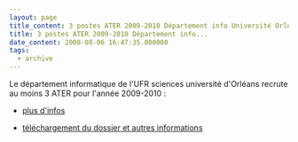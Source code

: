 ```yaml
---
layout: page
title_content: 3 postes ATER 2009-2010 Département info Université Orléans
title: 3 postes ATER 2009-2010 Département info...
date_content: 2008-08-06 16:47:35.000000
tags:
  - archive
---
```

Le département informatique de l'UFR sciences université d'Orléans recrute au
moins 3 ATER pour l'année 2009-2010 :





  * [plus d'infos](http://www.univ-orleans.fr/sciences/info/index.php?page=recrutement)


  * [téléchargement du dossier et autres informations](http://www.univ-orleans.fr/recrutement/ATER/)


